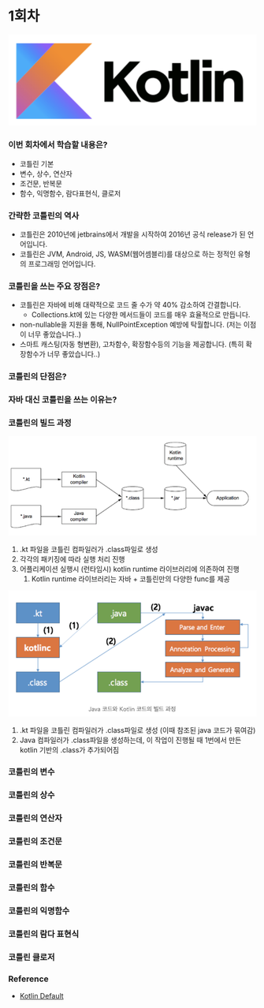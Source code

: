 # 1회차

![KOTLIN](../image/kotlin.png)



### 이번 회차에서 학습할 내용은?

- 코틀린 기본
- 변수, 상수, 연산자
- 조건문, 반복문
- 함수, 익명함수, 람다표현식, 클로저



### 간략한 코틀린의 역사

- 코틀린은 2010년에 jetbrains에서 개발을 시작하여 2016년 공식 release가 된 언어입니다.
- 코틀린은 JVM, Android, JS, WASM(웹어셈블리)를 대상으로 하는 정적인 유형의 프로그래밍 언어입니다.



### 코틀린을 쓰는 주요 장점은?

- 코틀린은 자바에 비해 대략적으로 코드 줄 수가 약 40% 감소하여 간결합니다.
  - Collections.kt에 있는 다양한 메서드들이 코드를 매우 효율적으로 만듭니다.
- non-nullable을 지원을 통해, NullPointException 예방에 탁월합니다. (저는 이점이 너무 좋았습니다..)
- 스마트 캐스팅(자동 형변환), 고차함수, 확장함수등의 기능을 제공합니다. (특히 확장함수가 너무 좋았습니다..)



### 코틀린의 단점은?





### 자바 대신 코틀린을 쓰는 이유는?





### 코틀린의 빌드 과정

![코틀린의 빌드 과정](../image/코틀린_빌드과정.png)

1. .kt 파일을 코틀린 컴파일러가 .class파일로 생성
2. 각각의 패키징에 따라 실행 처리 진행
3. 어플리케이션 실행시 (런타임시) kotlin runtime 라이브러리에 의존하여 진행
   1. Kotlin runtime 라이브러리는 자바 + 코틀린만의 다양한 func를 제공



![자바와 코틀린](../image/자바와코틀린_빌드과정.png)

1. .kt 파일을 코틀린 컴파일러가 .class파일로 생성 (이때 참조된 java 코드가 묶여감)
2. Java 컴파일러가 .class파일을 생성하는데, 이 작업이 진행될 때 1번에서 만든 kotlin 기반의 .class가 추가되어짐



### 코틀린의 변수





### 코틀린의 상수





### 코틀린의 연산자





### 코틀린의 조건문





### 코틀린의 반복문





### 코틀린의 함수





### 코틀린의 익명함수





### 코틀린의 람다 표현식





### 코틀린 클로저







### Reference

- [Kotlin Default](https://kotlinlang.org/docs/faq.html)
